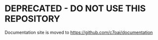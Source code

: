 # DEPRECATED - DO NOT USE THIS REPOSITORY

Documentation site is moved to https://github.com/c7oai/documentation